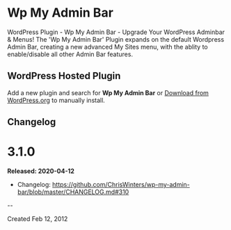 # Wp My Admin Bar

WordPress Plugin - Wp My Admin Bar - Upgrade Your WordPress Adminbar & Menus! The 'Wp My Admin Bar' Plugin expands on the default Wordpress Admin Bar, creating a new advanced My Sites menu, with the ablity to enable/disable all other Admin Bar features.

## WordPress Hosted Plugin

Add a new plugin and search for **Wp My Admin Bar** or [Download from WordPress.org](https://wordpress.org/plugins/wp-my-admin-bar/) to manually install.


## Changelog

# 3.1.0
**Released: 2020-04-12**

* Changelog: https://github.com/ChrisWinters/wp-my-admin-bar/blob/master/CHANGELOG.md#310

--

Created Feb 12, 2012

